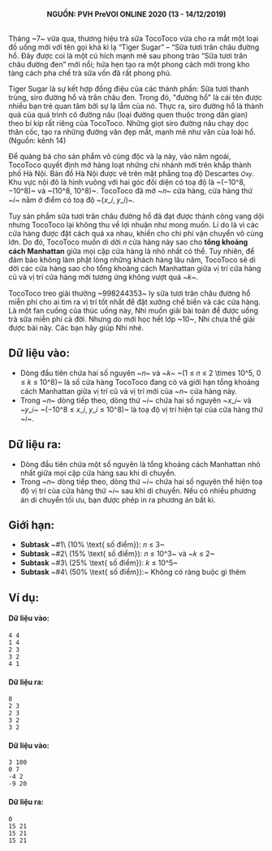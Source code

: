 **<center>NGUỒN: PVH PreVOI ONLINE 2020 (13 - 14/12/2019)</center>**
<br>

Tháng ~7~ vừa qua, thương hiệu trà sữa TocoToco vừa cho ra mắt một loại đồ uống mới với tên gọi khá kì lạ “Tiger Sugar” – “Sữa tươi trân châu đường hổ. Đây được coi là một cú hích mạnh mẽ sau phong trào “Sữa tươi trân châu đường đen” mới nổi; hứa hẹn tạo ra một phong cách mới trong kho tàng cách pha chế trà sữa vốn đã rất phong phú.

Tiger Sugar là sự kết hợp đồng điệu của các thành phần: Sữa tươi thanh trùng, siro đường hổ và trân châu đen. Trong đó, "đường hổ" là cái tên được nhiều bạn trẻ quan tâm bởi sự lạ lẫm của nó. Thực ra, siro đường hổ là thành quả của quá trình cô đường nâu (loại đường quen thuộc trong dân gian) theo bí kíp rất riêng của TocoToco. Những giọt siro đường nâu chạy dọc thân cốc, tạo ra những đường vân đẹp mắt, mạnh mẽ như vân của loài hổ. (Nguồn: kênh 14)

Để quảng bá cho sản phẩm vô cùng độc và lạ này, vào năm ngoái, TocoToco quyết định mở hàng loạt những chi nhánh mới trên khắp thành phố Hà Nội. Bản đồ Hà Nội được vẽ trên mặt phẳng toạ độ Descartes `𝑂𝑥𝑦`. Khu vực nội đô là hình vuông với hai góc đối diện có toạ độ là ~(−10^8, −10^8)~ và ~(10^8, 10^8)~. TocoToco đã mở ~𝑛~ cửa hàng, cửa hàng thứ ~𝑖~ nằm ở điểm có toạ 
độ ~(𝑥_𝑖, 𝑦_𝑖)~.

Tuy sản phẩm sữa tươi trân châu đường hổ đã đạt được thành công vang dội nhưng TocoToco lại không thu về lợi nhuận như mong muốn. Lí do là vì các cửa hàng được đặt cách quá xa nhau, khiến cho chi phí vận chuyển vô cùng lớn. Do đó, TocoToco muốn di dời 𝑛 cửa hàng này sao cho **tổng khoảng cách Manhattan** giữa mọi cặp cửa hàng là nhỏ nhất có thể. Tuy nhiên, để đảm bảo không làm phật lòng những khách hàng lâu năm, TocoToco sẽ di dời các cửa hàng sao cho tổng khoảng cách Manhattan giữa vị trí cửa hàng cũ và vị trí cửa hàng mới tương ứng không vượt quá ~𝑘~.

TocoToco treo giải thưởng ~998244353~ ly sữa tươi trân châu đường hổ miễn phí cho ai tìm ra vị trí tốt nhất để đặt xưởng chế biến và các cửa hàng. Là một fan cuồng của thúc uống này, Nhi muốn giải bài toán để được uống trà sữa miễn phí cả đời. Nhưng do mới học hết lớp ~10~, Nhi chưa thể giải được bài này. Các bạn hãy giúp Nhi nhé.

## Dữ liệu vào:
- Dòng đầu tiên chứa hai số nguyên ~𝑛~ và ~𝑘~ ~(1 ≤ 𝑛 ≤ 2 \times 10^5, 0 ≤ 𝑘 ≤ 10^8)~ là số cửa hàng TocoToco đang có và giới hạn tổng khoảng cách Manhattan giữa vị trí cũ và vị trí mới của ~𝑛~ cửa hàng này.
- Trong ~𝑛~ dòng tiếp theo, dòng thứ ~𝑖~ chứa hai số nguyên ~𝑥_𝑖~ và ~𝑦_𝑖~ ~(−10^8 ≤ 𝑥_𝑖, 𝑦_𝑖 ≤ 10^8)~ là toạ độ vị trí hiện tại của cửa hàng thứ ~𝑖~.

## Dữ liệu ra:
- Dòng đầu tiên chứa một số nguyên là tổng khoảng cách Manhattan nhỏ nhất giữa mọi cặp cửa hàng sau khi di chuyển.
- Trong ~𝑛~ dòng tiếp theo, dòng thứ ~𝑖~ chứa hai số nguyên thể hiện toạ độ vị trí của cửa hàng thứ ~𝑖~ sau khi di chuyển.
Nếu có nhiều phương án di chuyển tối ưu, bạn được phép in ra phương án bất kì.

## Giới hạn:
- **Subtask** ~\#1\ (10\% \text{ số điểm}): 𝑛 ≤ 3~
- **Subtask** ~\#2\ (15\% \text{ số điểm}): 𝑛 ≤ 10^3~ và ~𝑘 ≤ 2~
- **Subtask** ~\#3\ (25\% \text{ số điểm}): 𝑘 ≤ 10^5~
- **Subtask** ~\#4\ (50\% \text{ số điểm}):~ Không có ràng buộc gì thêm 

## Ví dụ:
#### Dữ liệu vào:
```
4 4
1 4
2 3
3 2
4 1
```

#### Dữ liệu ra:
```
8
2 3
2 3
3 2
3 2
```

#### Dữ liệu vào:
```
3 100
0 7
-4 2
-9 20
```

#### Dữ liệu ra:
```
0
15 21
15 21
15 21
```